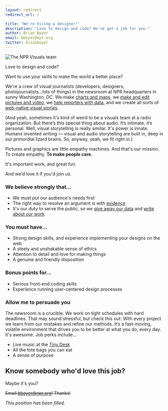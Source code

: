 ```yaml
---
layout: redirect
redirect_url: /

title: "We're hiring a designer!"
description: "Love to design and code? We've got a job for you."
author: Brian Boyer
email: bboyer@npr.org
twitter: brianboyer
---
```

![The NPR Visuals team](/img/posts/selfie.jpg)

Love to design and code?

Want to use your skills to make the world a better place?

We're a crew of visual journalists (developers, designers, photojournalists...lots of things) in the newsroom at NPR headquarters in sunny Washington, DC. We make [charts and maps](http://www.npr.org/sections/itsallpolitics/2015/06/25/417112332/heres-how-the-supreme-court-could-rule-today-on-same-sex-marriage), we [make and edit pictures and video](http://www.npr.org/2015/06/22/415194765/u-s-troops-tested-by-race-in-secret-world-war-ii-chemical-experiments), we [help reporters with data](http://www.npr.org/2014/09/02/342494225/mraps-and-bayonets-what-we-know-about-the-pentagons-1033-program), and we create all sorts of [web-native visual stories](http://apps.npr.org/lookatthis/posts/publichousing/).

(And yeah, sometimes it's kind of weird to be a visuals team at a radio organization. But there’s this special thing about audio. It’s intimate, it’s personal. Well, visual storytelling is really similar. It's power is innate. Humans invented writing &mdash; visual and audio storytelling are built in, deep in our primordial lizard brains. So, anyway, yeah, we fit right in.)

Pictures and graphics are little empathy machines. And that's our mission. To create empathy. **To make people care.**

It's important work, and great fun.

And we'd love it if you'd join us.

### We believe strongly that...
* We must put our audience's needs first
* The right way to resolve an argument is with [evidence](http://blog.apps.npr.org/2015/02/26/multivariate-testing.html)
* It's our duty to serve the public, so we [give away our data](http://www.npr.org/2014/09/02/342494225/mraps-and-bayonets-what-we-know-about-the-pentagons-1033-program) and [write about our work](http://blog.apps.npr.org/2015/02/26/multivariate-testing.html)

### You must have…
* Strong design skills, and experience implementing your designs on the web
* A steely and unshakable sense of ethics
* Attention to detail and love for making things
* A genuine and friendly disposition

### Bonus points for…
* Serious front-end coding skills
* Experience running user-centered design processes

### Allow me to persuade you
The newsroom is a crucible. We work on tight schedules with hard deadlines. That may sound stressful, but check this out: With every project we learn from our mistakes and refine our methods. It’s a fast-moving, volatile environment that drives you to be better at what you do, every day. It's awesome. Job perks include...

* Live music at the [Tiny Desk](http://www.npr.org/series/tiny-desk-concerts/)
* All the tote bags you can eat
* A sense of purpose

## Know somebody who'd love this job?

Maybe it's you?

<s>Email [bboyer@npr.org](mailto:bboyer@npr.org)! Thanks!</s>

_This position has been filled._
